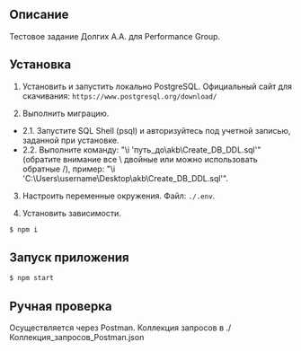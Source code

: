 ## Описание

Тестовое задание Долгих А.А. для Performance Group.

## Установка

1. Установить и запустить локально PostgreSQL.
Официальный сайт для скачивания: `https://www.postgresql.org/download/`

2. Выполнить миграцию.
- 2.1. Запустите SQL Shell (psql) и авторизуйтесь под учетной записью, заданной при установке.
- 2.2. Выполните команду: "\i 'путь_до\\akb\\Create_DB_DDL.sql'" (обратите внимание все \\ двойные или можно использовать обратные /), пример: "\i 'C:\\Users\\username\\Desktop\\akb\\Create_DB_DDL.sql'".

3. Настроить переменные окружения.
Файл: `./.env`.

4. Установить зависимости.
```bash
$ npm i
```

## Запуск приложения

```bash
$ npm start
```

## Ручная проверка

Осуществляется через Postman.
Коллекция запросов в ./Коллекция_запросов_Postman.json
